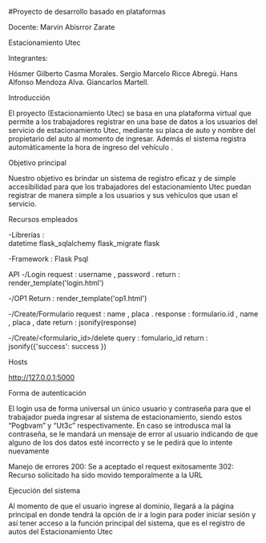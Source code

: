 #Proyecto de desarrollo basado en plataformas  

Docente: Marvin Abisrror Zarate

Estacionamiento Utec

Integrantes:

Hósmer Gilberto Casma Morales.
Sergio Marcelo Ricce Abregú.
Hans Alfonso Mendoza Alva.
Giancarlos Martell.


Introducción 

El proyecto (Estacionamiento Utec) se basa en una plataforma virtual que permite a los trabajadores registrar en una base de datos a los usuarios del servicio de estacionamiento Utec, mediante su placa de auto y nombre del propietario del auto al momento de ingresar. Además el sistema registra automáticamente la hora de ingreso del vehículo .

Objetivo principal

Nuestro objetivo es brindar un sistema de registro eficaz y de simple accesibilidad para que los trabajadores del estacionamiento Utec puedan registrar de manera simple a los usuarios y sus vehículos que usan el servicio. 



 
Recursos empleados

-Librerías :  
datetime
flask_sqlalchemy
flask_migrate
flask

-Framework :
Flask
Psql


API
-/Login 
request : username , password .
return : render_template('login.html')

-/OP1
Return : render_template('op1.html')


-/Create/Formulario
request : name , placa .
response : formulario.id , name , placa , date 
return : jsonify(response)

-/Create/<formulario_id>/delete
query : fomulario_id
return : jsonify({'success': success })


 Hosts

http://127.0.0.1:5000

Forma de autenticación

El login usa de forma universal un único usuario y contraseña para que el trabajador pueda ingresar al sistema de estacionamiento, siendo estos “Pogbvam” y “Ut3c” respectivamente. En caso se introdusca mal la contraseña, se le mandará un mensaje de error al usuario indicando de que alguno de los dos datos esté incorrecto y se le pedirá que lo intente nuevamente 

Manejo de errores
200: Se a aceptado el request exitosamente
302: Recurso solicitado ha sido movido temporalmente a la URL




Ejecución del sistema 

Al momento de que el usuario ingrese al dominio, llegará a la página principal en donde tendrá la opción de ir a login para poder iniciar sesión y así tener acceso a la función principal del sistema, que es el registro de autos del Estacionamiento Utec 

 
  
